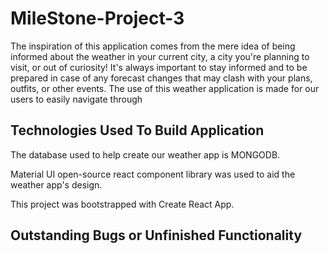 # MileStone-Project-3

The inspiration of this application comes from the mere idea of being informed about the weather in your current city, a city you're planning to visit, or out of curiosity! It's always important to stay informed and to be prepared in case of any forecast changes that may clash with your plans, outfits, or other events. The use of this weather application is made for our users to easily navigate through


## Technologies Used To Build Application

The database used to help create our weather app is MONGODB. 

Material UI open-source react component library was used to aid the weather app's design. 

This project was bootstrapped with Create React App. 

## Outstanding Bugs or Unfinished Functionality
